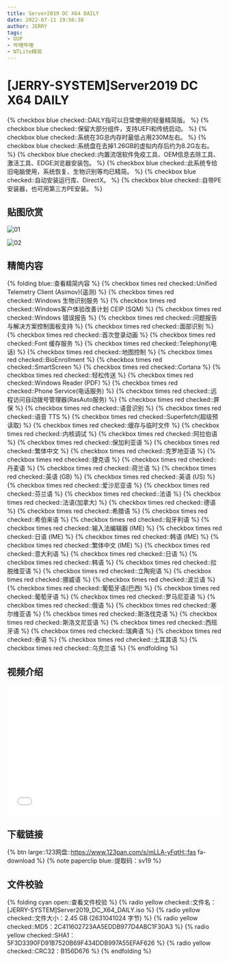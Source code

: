 ```yaml
---
title: Server2019 DC X64 DAILY
date: 2022-07-11 19:56:38
author: JERRY
tags:
- UUP
- 哔哩哔哩
- NTLite精简
---
```


# [JERRY-SYSTEM]Server2019 DC X64 DAILY

{% checkbox blue checked::DAILY指可以日常使用的轻量精简版。 %}
{% checkbox blue checked::保留大部分组件，支持UEFI和传统启动。 %}
{% checkbox blue checked::系统在3G总内存时最低占用230M左右。 %}
{% checkbox blue checked::系统盘在去掉1.26GB的虚拟内存后约为8.2G左右。 %}
{% checkbox blue checked::内置流氓软件免疫工具、OEM信息去除工具、激活工具、EDGE浏览器安装包。 %}
{% checkbox blue checked::此系统专给旧电脑使用，系统恢复、生物识别等均已精简。 %}
{% checkbox blue checked::自动安装运行库、DirectX。 %}
{% checkbox blue checked::自带PE安装器，也可用第三方PE安装。 %}

## 贴图欣赏

![01](006_01.png)

![02](006_02.png)

## 精简内容

{% folding blue::查看精简内容 %}
{% checkbox times red checked::Unified Telemetry Client (Asimov)(遥测) %}
{% checkbox times red checked::Windows 生物识别服务 %}
{% checkbox times red checked::Windows客户体验改善计划 CEIP (SQM) %}
{% checkbox times red checked::Windows 错误报告 %}
{% checkbox times red checked::问题报告与解决方案控制面板支持 %}
{% checkbox times red checked::面部识别 %}
{% checkbox times red checked::首次登录动画 %}
{% checkbox times red checked::Font 缓存服务 %}
{% checkbox times red checked::Telephony(电话) %}
{% checkbox times red checked::地图控制 %}
{% checkbox times red checked::BioEnrollment %}
{% checkbox times red checked::SmartScreen %}
{% checkbox times red checked::Cortana %}
{% checkbox times red checked::轻松传送 %}
{% checkbox times red checked::Windows Reader (PDF) %}
{% checkbox times red checked::Phone Service(电话服务) %}
{% checkbox times red checked::远程访问自动拨号管理器(RasAuto服务) %}
{% checkbox times red checked::屏保 %}
{% checkbox times red checked::语音识别 %}
{% checkbox times red checked::语音 TTS %}
{% checkbox times red checked::Superfetch(超级预读取) %}
{% checkbox times red checked::缓存与临时文件 %}
{% checkbox times red checked::内核调试 %}
{% checkbox times red checked::阿拉伯语 %}
{% checkbox times red checked::保加利亚语 %}
{% checkbox times red checked::繁体中文 %}
{% checkbox times red checked::克罗地亚语 %}
{% checkbox times red checked::捷克语 %}
{% checkbox times red checked::丹麦语 %}
{% checkbox times red checked::荷兰语 %}
{% checkbox times red checked::英语 (GB) %}
{% checkbox times red checked::英语 (US) %}
{% checkbox times red checked::爱沙尼亚语 %}
{% checkbox times red checked::芬兰语 %}
{% checkbox times red checked::法语 %}
{% checkbox times red checked::法语(加拿大) %}
{% checkbox times red checked::德语 %}
{% checkbox times red checked::希腊语 %}
{% checkbox times red checked::希伯来语 %}
{% checkbox times red checked::匈牙利语 %}
{% checkbox times red checked::输入法编辑器 (IME) %}
{% checkbox times red checked::日语 (IME) %}
{% checkbox times red checked::韩语 (IME) %}
{% checkbox times red checked::繁体中文 (IME) %}
{% checkbox times red checked::意大利语 %}
{% checkbox times red checked::日语 %}
{% checkbox times red checked::韩语 %}
{% checkbox times red checked::拉脱维亚语 %}
{% checkbox times red checked::立陶宛语 %}
{% checkbox times red checked::挪威语 %}
{% checkbox times red checked::波兰语 %}
{% checkbox times red checked::葡萄牙语(巴西) %}
{% checkbox times red checked::葡萄牙语 %}
{% checkbox times red checked::罗马尼亚语 %}
{% checkbox times red checked::俄语 %}
{% checkbox times red checked::塞尔维亚语 %}
{% checkbox times red checked::斯洛伐克语 %}
{% checkbox times red checked::斯洛文尼亚语 %}
{% checkbox times red checked::西班牙语 %}
{% checkbox times red checked::瑞典语 %}
{% checkbox times red checked::泰语 %}
{% checkbox times red checked::土耳其语 %}
{% checkbox times red checked::乌克兰语 %}
{% endfolding %}

## 视频介绍

<div style="position: relative; padding: 30% 45%;">
    <iframe style="
        position: absolute; 
        width: 100%; 
        height: 100%; 
        left: 0; top: 0;" 
        src="//player.bilibili.com/player.html?aid=600914412&bvid=BV1NB4y1a7My&cid=774226314&page=1"
        scrolling="no" 
        border="0" 
        frameborder="no" 
        framespacing="0" 
        allowfullscreen="true">
    </iframe>
</div>

## **下载链接**

{% btn large::123网盘::https://www.123pan.com/s/mLLA-yFqtH::fas fa-download %}
{% note paperclip blue::提取码：sv19 %}

## 文件校验

{% folding cyan open::查看文件校验 %}
{% radio yellow checked::文件名：[JERRY-SYSTEM]Server2019_DC_X64_DAILY.iso %}
{% radio yellow checked::文件大小：2.45 GB (2631041024 字节) %}
{% radio yellow checked::MD5：2C411602723AA5EDDB977D4ABC1F30A3 %}
{% radio yellow checked::SHA1：5F3D3390FD91B7520B69F434DDB997A55EFAF626 %}
{% radio yellow checked::CRC32：B156D676 %}
{% endfolding %}

